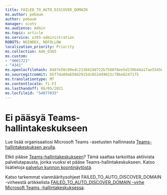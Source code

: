 ```yaml
---
title: FAILED_TO_AUTO_DISCOVER_DOMAIN
ms.author: pebaum
author: pebaum
manager: scotv
ms.audience: Admin
ms.topic: article
ms.service: o365-administration
ROBOTS: NOINDEX, NOFOLLOW
localization_priority: Priority
ms.collection: Adm_O365
ms.custom:
- "9001721"
- "4341"
ms.openlocfilehash: 8487e50c89edc2130419d722b7588f8ee5d239b44a17ae55456ee2fc3442181e
ms.sourcegitcommit: b5f7da89a650d2915dc652449623c78be6247175
ms.translationtype: MT
ms.contentlocale: fi-FI
ms.lasthandoff: 08/05/2021
ms.locfileid: "54077035"
---
```

# <a name="no-access-to-teams-admin-center"></a>Ei pääsyä Teams-hallintakeskukseen

Lue lisää organisaatiosi Microsoft Teams -asetusten hallinnasta [Teams-hallintakeskuksen avulla](https://docs.microsoft.com/microsoftteams/enable-features-office-365).

Etkö pääse [Teams-hallintakeskukseen](https://docs.microsoft.com/microsoftteams/enable-features-office-365)? Tämä saattaa tarkoittaa aktiivista palvelutapausta, jonka vuoksi et pääse Teams-hallintakeskukseen. Katso lisätietoja [palvelun kunnon koontinäytöstä](https://status.office365.com/).

Katso tarkemmat vianmääritysohjeet FAILED_TO_AUTO_DISCOVER_DOMAIN -virheestä artikkelista [FAILED_TO_AUTO_DISCOVER_DOMAIN -virhe Microsoft Teams -hallintakeskuksessa](https://docs.microsoft.com/microsoftteams/troubleshoot/teams-administration/failed-to-auto-discover-domain-error-teams-admin-center).
